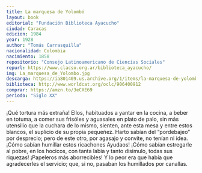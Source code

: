 ```yaml
---
title: La marquesa de Yolombó
layout: book
editorial: "Fundación Biblioteca Ayacucho"
ciudad: Caracas
edicion: 1984
year: 1928
author: "Tomás Carrasquilla"
nacionalidad: Colombia
nacimiento: 1858
repositorio: "Consejo Latinoamericano de Ciencias Sociales"
repurl: https://www.clacso.org.ar/biblioteca_ayacucho/
img: La_marquesa_de_Yolombo.jpg
descarga: https://ia801409.us.archive.org/1/items/la-marquesa-de-yolombo/La_marquesa_de_Yolombo.pdf
biblioteca: http://www.worldcat.org/oclc/906400912
comprar: https://amzn.to/3eCXE69
periodo: "Siglo XX"
---
```

 

¡Qué tortura más extraña! Ellos, habituados a yantar en la cocina, a beber en totuma, a comer sus frisóles y aguasales en plato de palo, sin más utensilio que la cuchara de lo mismo, sienten, ante esta mesa y entre estos blancos, el suplicio de su propia pequeñez. Harto sabían del “pordebajeo” por desprecio; pero de este otro, por agasajo y convite, no tenían ni idea. ¡Cómo sabían humillar estos ricachones Ayudaos! ¡Cómo sabían estregarle al pobre, en los hocicos, con tanta labia y tanto disimulo, todas sus riquezas! ¡Papeleros más aborrecibles! Y lo peor era que había que agradecerles el servicio; que, si no, pasaban los humillados por canallas.

